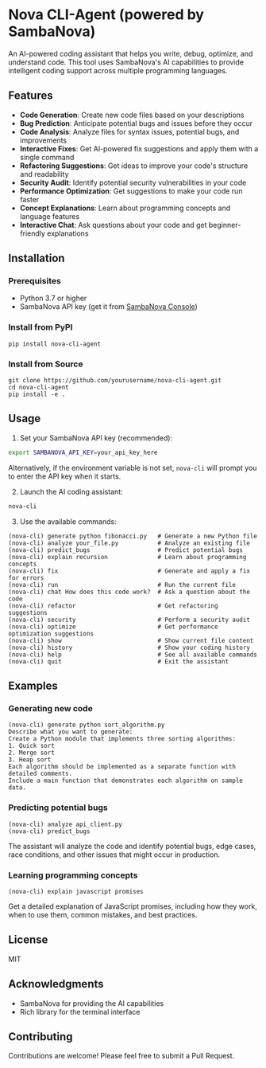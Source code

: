 # Nova CLI-Agent (powered by SambaNova)

An AI-powered coding assistant that helps you write, debug, optimize, and understand code. This tool uses SambaNova's AI capabilities to provide intelligent coding support across multiple programming languages.

## Features

- **Code Generation**: Create new code files based on your descriptions
- **Bug Prediction**: Anticipate potential bugs and issues before they occur
- **Code Analysis**: Analyze files for syntax issues, potential bugs, and improvements
- **Interactive Fixes**: Get AI-powered fix suggestions and apply them with a single command
- **Refactoring Suggestions**: Get ideas to improve your code's structure and readability
- **Security Audit**: Identify potential security vulnerabilities in your code
- **Performance Optimization**: Get suggestions to make your code run faster
- **Concept Explanations**: Learn about programming concepts and language features
- **Interactive Chat**: Ask questions about your code and get beginner-friendly explanations

## Installation

### Prerequisites

- Python 3.7 or higher
- SambaNova API key (get it from [SambaNova Console](https://console.sambanova.ai/))

### Install from PyPI

```
pip install nova-cli-agent
```

### Install from Source

```
git clone https://github.com/yourusername/nova-cli-agent.git
cd nova-cli-agent
pip install -e .
```

## Usage

1. Set your SambaNova API key (recommended):

```bash
export SAMBANOVA_API_KEY=your_api_key_here
```
   Alternatively, if the environment variable is not set, `nova-cli` will prompt you to enter the API key when it starts.

2. Launch the AI coding assistant:

```bash
nova-cli
```

3. Use the available commands:

```
(nova-cli) generate python fibonacci.py   # Generate a new Python file
(nova-cli) analyze your_file.py           # Analyze an existing file
(nova-cli) predict_bugs                   # Predict potential bugs
(nova-cli) explain recursion              # Learn about programming concepts
(nova-cli) fix                            # Generate and apply a fix for errors
(nova-cli) run                            # Run the current file
(nova-cli) chat How does this code work?  # Ask a question about the code
(nova-cli) refactor                       # Get refactoring suggestions
(nova-cli) security                       # Perform a security audit
(nova-cli) optimize                       # Get performance optimization suggestions
(nova-cli) show                           # Show current file content
(nova-cli) history                        # Show your coding history
(nova-cli) help                           # See all available commands
(nova-cli) quit                           # Exit the assistant
```

## Examples

### Generating new code

```
(nova-cli) generate python sort_algorithm.py
Describe what you want to generate:
Create a Python module that implements three sorting algorithms:
1. Quick sort
2. Merge sort
3. Heap sort
Each algorithm should be implemented as a separate function with detailed comments.
Include a main function that demonstrates each algorithm on sample data.
```

### Predicting potential bugs

```
(nova-cli) analyze api_client.py
(nova-cli) predict_bugs
```

The assistant will analyze the code and identify potential bugs, edge cases, race conditions, and other issues that might occur in production.

### Learning programming concepts

```
(nova-cli) explain javascript promises
```

Get a detailed explanation of JavaScript promises, including how they work, when to use them, common mistakes, and best practices.

## License

MIT

## Acknowledgments

- SambaNova for providing the AI capabilities
- Rich library for the terminal interface

## Contributing

Contributions are welcome! Please feel free to submit a Pull Request. 